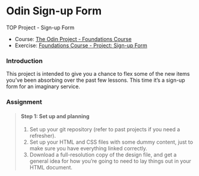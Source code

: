 # Odin Sign-up Form
TOP Project - Sign-up Form

* Course: [The Odin Project - Foundations Course](https://www.theodinproject.com/paths/foundations/courses/foundations)
* Exercise: [Foundations Course - Project: Sign-up Form](https://www.theodinproject.com/lessons/node-path-intermediate-html-and-css-sign-up-form)

### Introduction
This project is intended to give you a chance to flex some of the new items you’ve been absorbing over the past few lessons. This time it’s a sign-up form for an imaginary service.

### Assignment
> #### Step 1: Set up and planning
> 1. Set up your git repository (refer to past projects if you need a refresher).
> 2. Set up your HTML and CSS files with some dummy content, just to make sure you have everything linked correctly.
> 3. Download a full-resolution copy of the design file, and get a general idea for how you’re going to need to lay things out in your HTML document.
